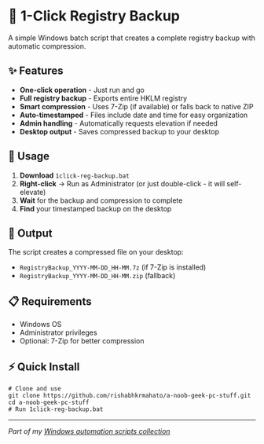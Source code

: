 # 🔧 1-Click Registry Backup

A simple Windows batch script that creates a complete registry backup with automatic compression.

## ✨ Features

- **One-click operation** - Just run and go
- **Full registry backup** - Exports entire HKLM registry
- **Smart compression** - Uses 7-Zip (if available) or falls back to native ZIP
- **Auto-timestamped** - Files include date and time for easy organization
- **Admin handling** - Automatically requests elevation if needed
- **Desktop output** - Saves compressed backup to your desktop

## 🚀 Usage

1. **Download** `1click-reg-backup.bat`
2. **Right-click** → Run as Administrator (or just double-click - it will self-elevate)
3. **Wait** for the backup and compression to complete
4. **Find** your timestamped backup on the desktop

## 📁 Output

The script creates a compressed file on your desktop:
- `RegistryBackup_YYYY-MM-DD_HH-MM.7z` (if 7-Zip is installed)
- `RegistryBackup_YYYY-MM-DD_HH-MM.zip` (fallback)

## 📋 Requirements

- Windows OS
- Administrator privileges
- Optional: 7-Zip for better compression

## ⚡ Quick Install

```batch
# Clone and use
git clone https://github.com/rishabhkrmahato/a-noob-geek-pc-stuff.git
cd a-noob-geek-pc-stuff
# Run 1click-reg-backup.bat
```

---
*Part of my [Windows automation scripts collection](https://github.com/rishabhkrmahato/a-noob-geek-pc-stuff)*